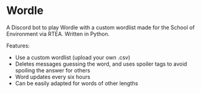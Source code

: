 # Wordle
A Discord bot to play Wordle with a custom wordlist made for the School of Environment via RTEA. Written in Python.

Features:
- Use a custom wordlist (upload your own .csv)
- Deletes messages guessing the word, and uses spoiler tags to avoid spoiling the answer for others
- Word updates every six hours
- Can be easily adapted for words of other lengths
